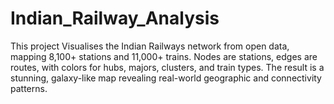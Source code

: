 # Indian_Railway_Analysis
This project Visualises the Indian Railways network from open data, mapping 8,100+ stations and 11,000+ trains. Nodes are stations, edges are routes, with colors for hubs, majors, clusters, and train types. The result is a stunning, galaxy-like map revealing real-world geographic and connectivity patterns.
